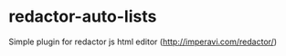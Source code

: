 redactor-auto-lists
===================

Simple plugin for redactor js html editor (http://imperavi.com/redactor/)
